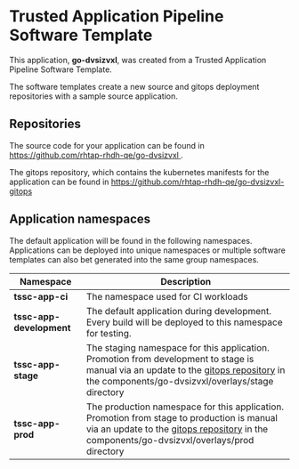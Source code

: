 # Trusted Application Pipeline Software Template

This application, **go-dvsizvxl**, was created from a Trusted Application Pipeline Software Template.

The software templates create a new source and gitops deployment repositories with a sample source application. 

## Repositories

The source code for your application can be found in [https://github.com/rhtap-rhdh-qe/go-dvsizvxl ](https://github.com/rhtap-rhdh-qe/go-dvsizvxl ).
 
The gitops repository, which contains the kubernetes manifests for the application can be found in 
[https://github.com/rhtap-rhdh-qe/go-dvsizvxl-gitops ](https://github.com/rhtap-rhdh-qe/go-dvsizvxl-gitops ) 

## Application namespaces 

The default application will be found in the following namespaces. Applications can be deployed into unique namespaces or multiple software templates can also bet generated into the same group namespaces.  

|  Namespace   |  Description   |  
| -------- | -------- |
| **tssc-app-ci** | The namespace used for CI workloads |
| **tssc-app-development** | The default application during development. Every build will be deployed to this namespace for testing. |
| **tssc-app-stage** | The staging namespace for this application. Promotion from development to stage is manual via an update to the [gitops repository](https://github.com/rhtap-rhdh-qe/go-dvsizvxl-gitops ) in the components/go-dvsizvxl/overlays/stage directory |
| **tssc-app-prod** | The production namespace for this application. Promotion from stage to production is manual via an update to the [gitops repository](https://github.com/rhtap-rhdh-qe/go-dvsizvxl-gitops ) in the components/go-dvsizvxl/overlays/prod directory |